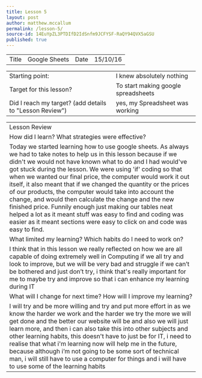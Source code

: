 ```yaml
---
title: Lesson 5
layout: post
author: matthew.mccallum
permalink: /lesson-5/
source-id: 14EuYpZL3PTDIfD2IdSnfm9JCFYSF-RaQY94QVX5aGSU
published: true
---
```

<table>
  <tr>
    <td>Title</td>
    <td>Google Sheets</td>
    <td>Date</td>
    <td>15/10/16</td>
  </tr>
</table>


<table>
  <tr>
    <td>Starting point:</td>
    <td>I knew absolutely nothing</td>
  </tr>
  <tr>
    <td>Target for this lesson?</td>
    <td>To start making google spreadsheets</td>
  </tr>
  <tr>
    <td>Did I reach my target? 
(add details to "Lesson Review")</td>
    <td> yes, my Spreadsheet was working </td>
  </tr>
</table>


<table>
  <tr>
    <td>Lesson Review</td>
  </tr>
  <tr>
    <td>How did I learn? What strategies were effective? </td>
  </tr>
  <tr>
    <td>Today we started learning how to use google sheets. As always we had to take notes to help us in this lesson because if we didn't we would not have known what to do and I had would've got stuck during the lesson. We were using 'if' coding so that when we wanted our final price, the computer would work it out itself, it also meant that if we changed the quantity or the prices of our products, the computer would take into account the change, and would then calculate the change and the new finished price. Funnily enough just making our tables neat helped a lot as it meant stuff was easy to find and coding was easier as it meant sections were easy to click on and code was easy to find. </td>
  </tr>
  <tr>
    <td>What limited my learning? Which habits do I need to work on? </td>
  </tr>
  <tr>
    <td>I think that in this lesson we really reflected on how we are all capable of doing extremely well in Computing if we all try and look to improve, but we will be very bad and struggle if we can’t be bothered and just don’t try, i think that's really important for me to maybe try and improve so that i can enhance my learning during IT</td>
  </tr>
  <tr>
    <td>What will I change for next time? How will I improve my learning?</td>
  </tr>
  <tr>
    <td>I will try and be more willing and try and put more effort in as we know the harder we work and the harder we try the more we will get done and the better our website will be and also we will just learn more, and then i can also take this into other subjects and other learning habits, this doesn't have to just be for IT, i need to realise that what i'm learning now will help me in the future, because although i’m not going to be some sort of technical man, i will still have to use a computer for things and i will have to use some of the learning habits</td>
  </tr>
</table>


